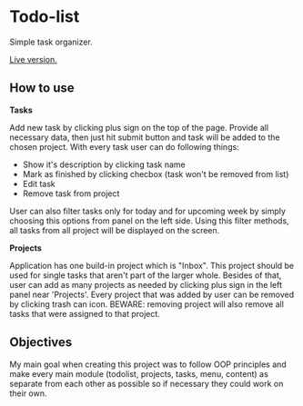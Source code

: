 # Todo-list

Simple task organizer.

[Live version.](https://mdlugosz1.github.io/todo-list/)

## How to use

<b>Tasks</b>

Add new task by clicking plus sign on the top of the page. Provide all necessary data, then just hit submit button and task will be added to the chosen project. With every task user can do following things:
* Show it's description by clicking task name
* Mark as finished by clicking checbox (task won't be removed from list)
* Edit task
* Remove task from project

User can also filter tasks only for today and for upcoming week by simply choosing this options from panel on the left side. Using this filter methods, all tasks from all project will be displayed on the screen.

<b>Projects</b>

Application has one build-in project which is "Inbox". This project should be used for single tasks that aren't part of the larger whole. Besides of that, user can add as many projects as needed by clicking plus sign in the left panel near 'Projects'. Every project that was added by user can be removed by clicking trash can icon. BEWARE: removing project will also remove all tasks that were assigned to that project.

## Objectives

My main goal when creating this project was to follow OOP principles and make every main module (todolist, projects, tasks, menu, content) as separate from each other as possible so if necessary they could work on their own.  
